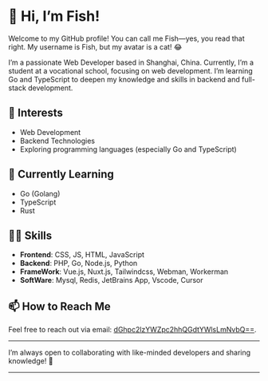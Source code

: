 # 👋 Hi, I’m Fish!  

Welcome to my GitHub profile! You can call me Fish—yes, you read that right. My username is Fish, but my avatar is a cat! 😂  

I’m a passionate Web Developer based in Shanghai, China. Currently, I’m a student at a vocational school, focusing on web development. I’m learning Go and TypeScript to deepen my knowledge and skills in backend and full-stack development.

## 👀 Interests
- Web Development
- Backend Technologies
- Exploring programming languages (especially Go and TypeScript)

## 🌱 Currently Learning
- Go (Golang)
- TypeScript
- Rust

## 🧑‍💻 Skills
- **Frontend**: CSS, JS, HTML, JavaScript
- **Backend**: PHP, Go, Node.js, Python
- **FrameWork**: Vue.js, Nuxt.js, Tailwindcss, Webman, Workerman
- **SoftWare**: Mysql, Redis, JetBrains App, Vscode, Cursor

## 📫 How to Reach Me  
Feel free to reach out via email: [dGhpc2lzYWZpc2hhQGdtYWlsLmNvbQ==](mailto:dGhpc2lzYWZpc2hhQGdtYWlsLmNvbQ==).

---  

I’m always open to collaborating with like-minded developers and sharing knowledge! 🚀  

---
